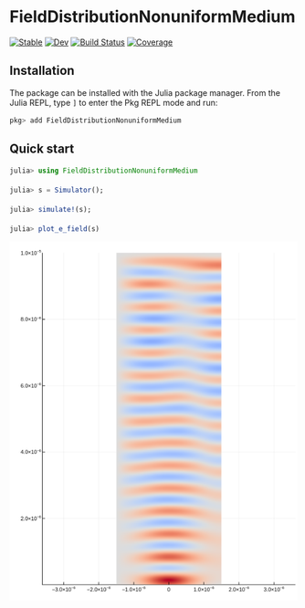 # FieldDistributionNonuniformMedium

[![Stable](https://img.shields.io/badge/docs-stable-blue.svg)](https://foldfelis.github.io/FieldDistributionNonuniformMedium.jl/stable)
[![Dev](https://img.shields.io/badge/docs-dev-blue.svg)](https://foldfelis.github.io/FieldDistributionNonuniformMedium.jl/dev)
[![Build Status](https://github.com/foldfelis/FieldDistributionNonuniformMedium.jl/actions/workflows/CI.yml/badge.svg?branch=master)](https://github.com/foldfelis/FieldDistributionNonuniformMedium.jl/actions/workflows/CI.yml?query=branch%3Amaster)
[![Coverage](https://codecov.io/gh/foldfelis/FieldDistributionNonuniformMedium.jl/branch/master/graph/badge.svg)](https://codecov.io/gh/foldfelis/FieldDistributionNonuniformMedium.jl)

## Installation

The package can be installed with the Julia package manager.
From the Julia REPL, type `]` to enter the Pkg REPL mode and run:

```julia
pkg> add FieldDistributionNonuniformMedium
```

## Quick start

```julia
julia> using FieldDistributionNonuniformMedium

julia> s = Simulator();

julia> simulate!(s);

julia> plot_e_field(s)
```

![](docs/src/assets/demo.png)
